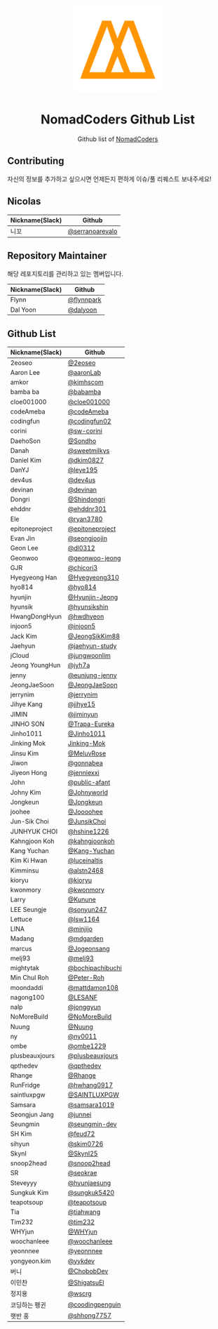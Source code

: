 <div align="center">
  <a href="https://nomadcoders.co/" alt="NomadCoders">
    <img src="./images/NomadCoders.png" width="200" height="200">
  </a>

# NomadCoders Github List

Github list of [NomadCoders](https://nomadcoders.co/)

</div>

## Contributing

자신의 정보를 추가하고 싶으시면 언제든지 편하게 이슈/풀 리퀘스트 보내주세요!

## Nicolas

| Nickname(Slack) | Github                                               |
| --------------- | ---------------------------------------------------- |
| 니꼬            | [@serranoarevalo](https://github.com/serranoarevalo) |

## Repository Maintainer

해당 레포지토리를 관리하고 있는 멤버입니다.

| Nickname(Slack) | Github                                     |
| --------------- | ------------------------------------------ |
| Flynn           | [@flynnpark](https://github.com/flynnpark) |
| Dal Yoon        | [@dalyoon](https://github.com/dalyoon)     |

## Github List

| Nickname(Slack) | Github                                                 |
| --------------- | ------------------------------------------------------ |
| 2eoseo          | [@2eoseo](https://github.com/md2eoseo)                 |
| Aaron Lee       | [@aaronLab](https://github.com/aaronLab)               |
| amkor           | [@kimhscom](https://github.com/kimhscom)               |
| bamba ba        | [@babamba](https://github.com/babamba)                 |
| cloe001000      | [@cloe001000](https://github.com/cloe001000)           |
| codeAmeba       | [@codeAmeba](https://github.com/codeAmeba)             |
| codingfun       | [@codingfun02](https://github.com/codingfun02)         |
| corini          | [@sw-corini](https://github.com/sw-corini)             |
| DaehoSon        | [@Sondho](https://github.com/Sondho)                   |
| Danah           | [@sweetmilkys](https://github.com/sweetmilkys)         |
| Daniel Kim      | [@dkim0827](https://github.com/dkim0827)               |
| DanYJ           | [@leye195](https://github.com/leye195)                 |
| dev4us          | [@dev4us](https://github.com/dev4us)                   |
| devinan         | [@devinan](https://github.com/devinan)                 |
| Dongri          | [@Shindongri](https://github.com/Shindongri)           |
| ehddnr          | [@ehddnr301](https://github.com/ehddnr301)             |
| Ele             | [@ryan3780](https://github.com/ryan3780)               |
| epitoneproject  | [@epitoneproject](https://github.com/epitoneproject)   |
| Evan Jin        | [@seongjoojin](https://github.com/seongjoojin)         |
| Geon Lee        | [@dl0312](https://github.com/dl0312)                   |
| Geonwoo         | [@geonwoo-jeong](https://github.com/geonwoo-jeong)     |
| GJR             | [@chicori3](https://github.com/chicori3)               |
| Hyegyeong Han   | [@Hyegyeong310](https://github.com/Hyegyeong310)       |
| hyo814          | [@hyo814](https://github.com/hyo814)                   |
| hyunjin         | [@Hyunjin-Jeong](https://github.com/Hyunjin-Jeong)     |
| hyunsik         | [@hyunsikshin](https://github.com/hyunsikshin)         |
| HwangDongHyun   | [@hwdhyeon](https://github.com/HwDhyeon)               |
| injoon5         | [@injoon5](https://github.com/injoon5)                 |
| Jack Kim        | [@JeongSikKim88](https://github.com/JeongSikKim88)     |
| Jaehyun         | [@jaehyun-study](https://github.com/jaehyun-study)     |
| jCloud          | [@jungwoonlim](https://github.com/jungwoonlim)         |
| Jeong YoungHun  | [@jyh7a](https://github.com/jyh7a)                     |
| jenny           | [@eunjung-jenny](https://github.com/eunjung-jenny)     |
| JeongJaeSoon    | [@JeongJaeSoon](https://github.com/JeongJaeSoon)       |
| jerrynim        | [@jerrynim](https://github.com/jerrynim)               |
| Jihye Kang      | [@jihye15](https://github.com/jihye15)                 |
| JIMIN           | [@jiminyun](https://github.com/jiminyun)               |
| JINHO SON       | [@Trapa-Eureka](https://github.com/Trapa-Eureka)       |
| Jinho1011       | [@Jinho1011](https://github.com/Jinho1011)             |
| Jinking Mok     | [Jinking-Mok](https://github.com/Jinking-Mok)          |
| Jinsu Kim       | [@MeluvRose](https://github.com/MeluvRose)             |
| Jiwon           | [@gonnabea](https://github.com/gonnabea)               |
| Jiyeon Hong     | [@jenniexxi](https://github.com/jenniexxi)             |
| John            | [@public-afant](https://github.com/public-afant)       |
| Johny Kim       | [@Johnyworld](https://github.com/Johnyworld)           |
| Jongkeun        | [@Jongkeun](https://github.com/Jongkeun)               |
| joohee          | [@Joooohee](https://github.com/Joooohee)               |
| Jun-Sik Choi    | [@JunsikChoi](https://github.com/JunsikChoi)           |
| JUNHYUK CHOI    | [@hshine1226](https://github.com/hshine1226)           |
| Kahngjoon Koh   | [@kahngjoonkoh](https://github.com/kahngjoonkoh)       |
| Kang Yuchan     | [@Kang-Yuchan](https://github.com/Kang-Yuchan)         |
| Kim Ki Hwan     | [@luceinaltis](https://github.com/luceinaltis)         |
| Kimminsu        | [@alstn2468](https://github.com/alstn2468)             |
| kioryu          | [@kioryu](https://github.com/kioryu)                   |
| kwonmory        | [@kwonmory](https://github.com/kwonmory)               |
| Larry           | [@Kunune](https://github.com/Kunune)                   |
| LEE Seungje     | [@sonyun247](https://github.com/sonyun247)             |
| Lettuce         | [@lsw1164](https://github.com/lsw1164)                 |
| LINA            | [@minjijo](https://github.com/minjijo)                 |
| Madang          | [@mdgarden](https://github.com/mdgarden)               |
| marcus          | [@Jogeonsang](https://github.com/Jogeonsang)           |
| melj93          | [@melj93](https://github.com/melj93)                   |
| mightytak       | [@bochipachibuchi](https://github.com/bochipachibuchi) |
| Min Chul Roh    | [@Peter-Roh](https://github.com/Peter-Roh)             |
| moondaddi       | [@mattdamon108](https://github.com/mattdamon108)       |
| nagong100       | [@LESANF](https://github.com/LESANF)                   |
| nalp            | [@jonggyun](https://github.com/jonggyun)               |
| NoMoreBuild     | [@NoMoreBuild](https://github.com/NoMoreBuild)         |
| Nuung           | [@Nuung](https://github.com/Nuung)                     |
| ny              | [@ny0011](https://github.com/ny0011)                   |
| ombe            | [@ombe1229](https://github.com/ombe1229)               |
| plusbeauxjours  | [@plusbeauxjours](https://github.com/plusbeauxjours)   |
| qpthedev        | [@qpthedev](https://github.com/qpthedev)               |
| Rhange          | [@Rhange](https://github.com/rhange)                   |
| RunFridge       | [@hwhang0917](https://github.com/hwhang0917)           |
| saintluxpgw     | [@SAINTLUXPGW](https://github.com/SAINTLUXPGW)         |
| Samsara         | [@samsara1019](https://github.com/samsara1019)         |
| Seongjun Jang   | [@junnei](https://github.com/junnei)                   |
| Seungmin        | [@seungmin-dev](https://github.com/seungmin-dev)       |
| SH Kim          | [@feud72](https://github.com/feud72)                   |
| sihyun          | [@skim0726](https://github.com/skim0726)               |
| SkynI           | [@SkynI25](https://github.com/SkynI25)                 |
| snoop2head      | [@snoop2head](https://github.com/snoop2head)           |
| SR              | [@seokrae](https://github.com/seokrae)                 |
| Steveyyy        | [@hyunjaesung](https://github.com/hyunjaesung)         |
| Sungkuk Kim     | [@sungkuk5420](https://github.com/sungkuk5420)         |
| teapotsoup      | [@teapotsoup](https://github.com/teapotsoup)           |
| Tia             | [@tiahwang](https://github.com/tiahwang)               |
| Tim232          | [@tim232](https://github.com/Tim232)                   |
| WHYjun          | [@WHYjun](https://github.com/WHYjun)                   |
| woochanleee     | [@woochanleee](https://github.com/woochanleee)         |
| yeonnnee        | [@yeonnnee](https://github.com/yeonnnee)               |
| yongyeon.kim    | [@yykdev](https://github.com/yykdev)                   |
| 버니            | [@ChobobDev](https://github.com/ChobobDev)             |
| 이민찬          | [@ShigatsuEl](https://githuc.com/ShigatsuEl)           |
| 정지용          | [@wscrg](https://github.com/wscrg)                     |
| 코딩하는 펭귄   | [@coodingpenguin](https://github.com/coodingpenguin)   |
| 햇반 홍         | [@shhong7757](https://github.com/shhong7757)           |
